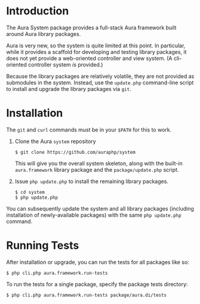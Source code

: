 Introduction
============

The Aura System package provides a full-stack Aura framework built around Aura library packages.

Aura is very new, so the system is quite limited at this point. In particular, while it provides a scaffold for developing and testing library packages, it does not yet provide a web-oriented controller and view system.  (A cli-oriented controller system *is* provided.)

Because the library packages are relatively volatile, they are not provided as submodules in the system.  Instead, use the `update.php` command-line script to install and upgrade the library packages via `git`.


Installation
============

The `git` and `curl` commands must be in your `$PATH` for this to work.

1.  Clone the Aura `system` repository

        $ git clone https://github.com/auraphp/system
    
    This will give you the overall system skeleton, along with the built-in
    `aura.framework` library package and the `package/update.php` script.

2.  Issue `php update.php` to install the remaining library packages.

        $ cd system
        $ php update.php

You can subsequently update the system and all library packages (including installation of newly-available packages) with the same `php update.php` command.


Running Tests
=============

After installation or upgrade, you can run the tests for all packages like so:

    $ php cli.php aura.framework.run-tests

To run the tests for a single package, specify the package tests directory:

    $ php cli.php aura.framework.run-tests package/aura.di/tests

